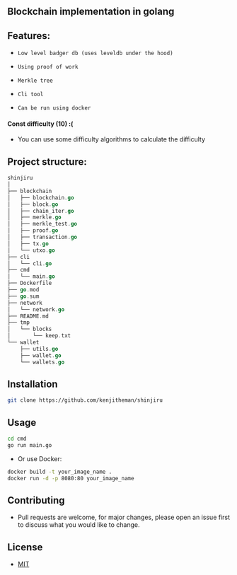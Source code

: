 ## Blockchain implementation in golang

## Features:

- `Low level badger db (uses leveldb under the hood)`

- `Using proof of work`

- `Merkle tree`

- `Cli tool`

- `Can be run using docker`

#### Const difficulty (10) :(

- You can use some difficulty algorithms to calculate the difficulty

## Project structure:

```go
shinjiru
│
├── blockchain
│   ├── blockchain.go
│   ├── block.go
│   ├── chain_iter.go
│   ├── merkle.go
│   ├── merkle_test.go
│   ├── proof.go
│   ├── transaction.go
│   ├── tx.go
│   └── utxo.go
├── cli
│   └── cli.go
├── cmd
│   └── main.go
├── Dockerfile
├── go.mod
├── go.sum
├── network
│   └── network.go
├── README.md
├── tmp
│   └── blocks
│       └── keep.txt
└── wallet
    ├── utils.go
    ├── wallet.go
    └── wallets.go
```

## Installation

```sh
git clone https://github.com/kenjitheman/shinjiru
```

## Usage

```sh
cd cmd
go run main.go
```

- Or use Docker:

```sh
docker build -t your_image_name .
docker run -d -p 8080:80 your_image_name
```

## Contributing

- Pull requests are welcome, for major changes, please open an issue first to
  discuss what you would like to change.

## License

- [MIT](./LICENSE)
